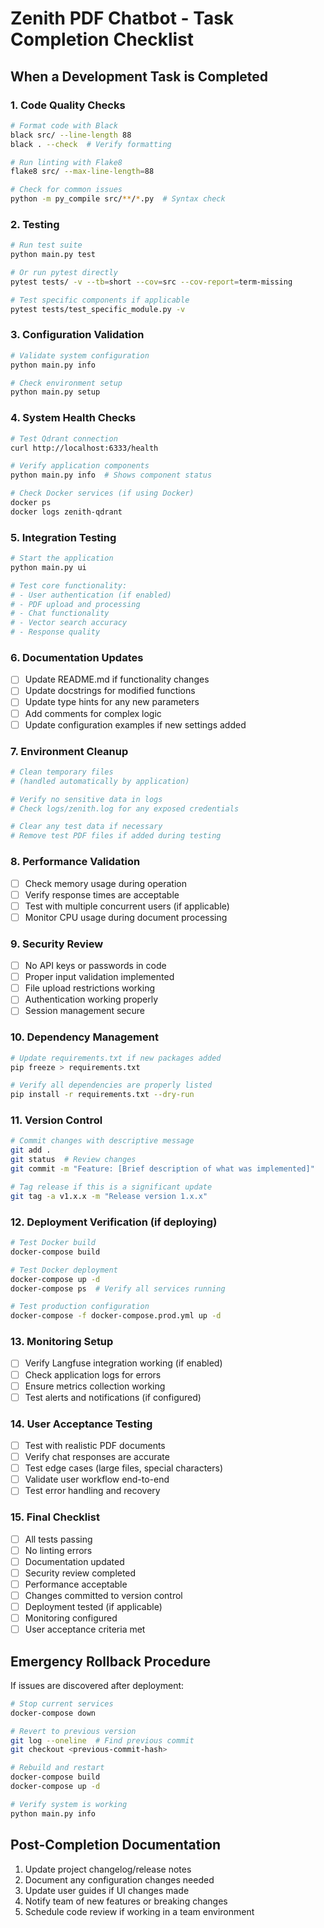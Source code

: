 # Zenith PDF Chatbot - Task Completion Checklist

## When a Development Task is Completed

### 1. Code Quality Checks
```bash
# Format code with Black
black src/ --line-length 88
black . --check  # Verify formatting

# Run linting with Flake8
flake8 src/ --max-line-length=88

# Check for common issues
python -m py_compile src/**/*.py  # Syntax check
```

### 2. Testing
```bash
# Run test suite
python main.py test

# Or run pytest directly
pytest tests/ -v --tb=short --cov=src --cov-report=term-missing

# Test specific components if applicable
pytest tests/test_specific_module.py -v
```

### 3. Configuration Validation
```bash
# Validate system configuration
python main.py info

# Check environment setup
python main.py setup
```

### 4. System Health Checks
```bash
# Test Qdrant connection
curl http://localhost:6333/health

# Verify application components
python main.py info  # Shows component status

# Check Docker services (if using Docker)
docker ps
docker logs zenith-qdrant
```

### 5. Integration Testing
```bash
# Start the application
python main.py ui

# Test core functionality:
# - User authentication (if enabled)
# - PDF upload and processing
# - Chat functionality
# - Vector search accuracy
# - Response quality
```

### 6. Documentation Updates
- [ ] Update README.md if functionality changes
- [ ] Update docstrings for modified functions
- [ ] Update type hints for any new parameters
- [ ] Add comments for complex logic
- [ ] Update configuration examples if new settings added

### 7. Environment Cleanup
```bash
# Clean temporary files
# (handled automatically by application)

# Verify no sensitive data in logs
# Check logs/zenith.log for any exposed credentials

# Clear any test data if necessary
# Remove test PDF files if added during testing
```

### 8. Performance Validation
- [ ] Check memory usage during operation
- [ ] Verify response times are acceptable
- [ ] Test with multiple concurrent users (if applicable)
- [ ] Monitor CPU usage during document processing

### 9. Security Review
- [ ] No API keys or passwords in code
- [ ] Proper input validation implemented
- [ ] File upload restrictions working
- [ ] Authentication working properly
- [ ] Session management secure

### 10. Dependency Management
```bash
# Update requirements.txt if new packages added
pip freeze > requirements.txt

# Verify all dependencies are properly listed
pip install -r requirements.txt --dry-run
```

### 11. Version Control
```bash
# Commit changes with descriptive message
git add .
git status  # Review changes
git commit -m "Feature: [Brief description of what was implemented]"

# Tag release if this is a significant update
git tag -a v1.x.x -m "Release version 1.x.x"
```

### 12. Deployment Verification (if deploying)
```bash
# Test Docker build
docker-compose build

# Test Docker deployment
docker-compose up -d
docker-compose ps  # Verify all services running

# Test production configuration
docker-compose -f docker-compose.prod.yml up -d
```

### 13. Monitoring Setup
- [ ] Verify Langfuse integration working (if enabled)
- [ ] Check application logs for errors
- [ ] Ensure metrics collection working
- [ ] Test alerts and notifications (if configured)

### 14. User Acceptance Testing
- [ ] Test with realistic PDF documents
- [ ] Verify chat responses are accurate
- [ ] Test edge cases (large files, special characters)
- [ ] Validate user workflow end-to-end
- [ ] Test error handling and recovery

### 15. Final Checklist
- [ ] All tests passing
- [ ] No linting errors
- [ ] Documentation updated
- [ ] Security review completed
- [ ] Performance acceptable
- [ ] Changes committed to version control
- [ ] Deployment tested (if applicable)
- [ ] Monitoring configured
- [ ] User acceptance criteria met

## Emergency Rollback Procedure
If issues are discovered after deployment:

```bash
# Stop current services
docker-compose down

# Revert to previous version
git log --oneline  # Find previous commit
git checkout <previous-commit-hash>

# Rebuild and restart
docker-compose build
docker-compose up -d

# Verify system is working
python main.py info
```

## Post-Completion Documentation
1. Update project changelog/release notes
2. Document any configuration changes needed
3. Update user guides if UI changes made
4. Notify team of new features or breaking changes
5. Schedule code review if working in a team environment
